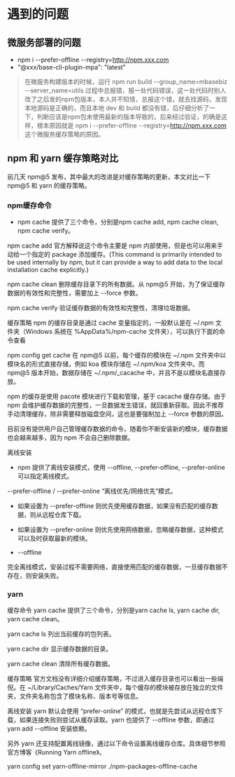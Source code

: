 # 遇到的问题

## 微服务部署的问题

- npm i --prefer-offline --registry=http://npm.xxx.com
- "@xxx/base-cli-plugin-mpa": "latest"

> 在微服务构建版本的时候，运行 npm run build  --group_name=mbasebiz --server_name=utils 过程中总报错，报一处代码错误，这一处代码时别人改了之后发的npm包版本，本人并不知情，总报这个错，就去找源码，发现本地源码是正确的，而且本地 dev 和 build 都没有错，后仔细分析了一下，判断应该是npm包未使用最新的版本导致的，后来经过验证，的确是这样，根本原因就是 npm i --prefer-offline --registry=http://npm.xxx.com 这个微服务缓存策略的原因。

## npm 和 yarn 缓存策略对比

前几天 npm@5 发布，其中最大的改进是对缓存策略的更新，本文对比一下 npm@5 和 yarn 的缓存策略。

### npm缓存命令

- npm cache 提供了三个命令，分别是npm cache add, npm cache clean, npm cache verify。

npm cache add
官方解释说这个命令主要是 npm 内部使用，但是也可以用来手动给一个指定的 package 添加缓存。(This command is primarily intended to be used internally by npm, but it can provide a way to add data to the local installation cache explicitly.)

npm cache clean
删除缓存目录下的所有数据。从 npm@5 开始，为了保证缓存数据的有效性和完整性，需要加上 --force 参数。

npm cache verify
验证缓存数据的有效性和完整性，清理垃圾数据。

缓存策略
npm 的缓存目录是通过 cache 变量指定的，一般默认是在 ~/.npm 文件夹（Windows 系统在 %AppData%/npm-cache 文件夹），可以执行下面的命令查看

npm config get cache
在 npm@5 以前，每个缓存的模块在 ~/.npm 文件夹中以模块名的形式直接存储，例如 koa 模块存储在 ~/.npm/koa 文件夹中。而 npm@5 版本开始，数据存储在 ~/.npm/_cacache 中，并且不是以模块名直接存放。

npm 的缓存是使用 pacote 模块进行下载和管理，基于 cacache 缓存存储。由于 npm 会维护缓存数据的完整性，一旦数据发生错误，就回重新获取。因此不推荐手动清理缓存，除非需要释放磁盘空间，这也是要强制加上 --force 参数的原因。

目前没有提供用户自己管理缓存数据的命令，随着你不断安装新的模块，缓存数据也会越来越多，因为 npm 不会自己删除数据。

离线安装

- npm 提供了离线安装模式，使用 --offline, --prefer-offline, --prefer-online 可以指定离线模式。

--prefer-offline / --prefer-online
“离线优先/网络优先”模式。

- 如果设置为 --prefer-offline 则优先使用缓存数据，如果没有匹配的缓存数据，则从远程仓库下载。

- 如果设置为 --prefer-online 则优先使用网络数据，忽略缓存数据，这种模式可以及时获取最新的模块。

- --offline

完全离线模式，安装过程不需要网络，直接使用匹配的缓存数据，一旦缓存数据不存在，则安装失败。

### yarn

缓存命令
yarn cache 提供了三个命令，分别是yarn cache ls, yarn cache dir, yarn cache clean。

yarn cache ls
列出当前缓存的包列表。

yarn cache dir
显示缓存数据的目录。

yarn cache clean
清除所有缓存数据。

缓存策略
官方文档没有详细介绍缓存策略，不过进入缓存目录也可以看出一些端倪。在 ~/Library/Caches/Yarn 文件夹中，每个缓存的模块被存放在独立的文件夹，文件夹名称包含了模块名称、版本号等信息。

离线安装
yarn 默认会使用 “prefer-online” 的模式，也就是先尝试从远程仓库下载，如果连接失败则尝试从缓存读取。yarn 也提供了 --offline 参数，即通过 yarn add --offline 安装依赖。

另外 yarn 还支持配置离线镜像，通过以下命令设置离线缓存仓库。具体细节参照官方博客《Running Yarn offline》。

yarn config set yarn-offline-mirror ./npm-packages-offline-cache
